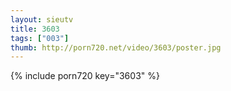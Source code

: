 ```yaml
--- 
layout: sieutv
title: 3603
tags: ["003"]
thumb: http://porn720.net/video/3603/poster.jpg
---
```

{% include porn720 key="3603" %} 
